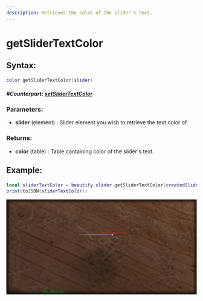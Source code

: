 ```yaml
---
description: Retrieves the color of the slider's text.
---
```


# getSliderTextColor

## **Syntax:**

```lua
color getSliderTextColor(slider)
```

#### _**\#Counterpart:**_ [_**setSliderTextColor**_](setslidertextcolor.md)

### **Parameters:**

* **slider** \(element\) : Slider element you wish to retrieve the text color of.

### **Returns:**

* **color** \(table\) : Table containing color of the slider's text.

## **Example:**

```lua
local sliderTextColor = beautify.slider.getSliderTextColor(createdSlider)
print(toJSON(sliderTextColor))
```

![](../../.gitbook/assets/getslidertextcolor.png)

